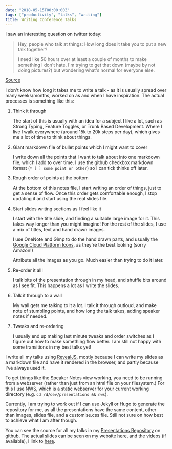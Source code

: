 ```yaml
---
date: "2018-05-15T00:00:00Z"
tags: ["productivity", "talks", "writing"]
title: Writing Conference Talks
---
```


I saw an interesting question on twitter today:


> Hey, people who talk at things: How long does it take you to put a new talk together?
>
> I need like 50 hours over at least a couple of months to make something I don't hate. I'm trying to get that down (maybe by not doing pictures?) but wondering what's normal for everyone else.

[Source](https://twitter.com/whereistanya/status/995653828933496832)

I don't know how long it takes me to write a talk - as it is usually spread over many weeks/months, worked on as and when I have inspiration.  The actual processes is something like this:


1. Think it through

    The start of this is usually with an idea for a subject I like a lot, such as Strong Typing, Feature Toggles, or Trunk Based Development.  Where I live I walk everywhere (around 15k to 20k steps per day), which gives me a lot of time to think about things.

2. Giant markdown file of bullet points which I might want to cover

    I write down all the points that I want to talk about into one markdown file, which I add to over time.  I use the github checkbox markdown format (`* [ ] some point or other`) so I can tick thinks off later.

3. Rough order of points at the bottom

    At the bottom of this notes file, I start writing an order of things, just to get a sense of flow.  Once this order gets comfortable enough, I stop updating it and start using the real slides file.

4. Start slides writing sections as I feel like it

    I start with the title slide, and finding a suitable large image for it.  This takes way longer than you might imagine!  For the rest of the slides, I use a mix of titles, text and hand drawn images.

    I use OneNote and Gimp to do the hand drawn parts, and usually the [Google Cloud Platform Icons](https://cloud.google.com/icons/), as they're the best looking (sorry Amazon!)

    Attribute all the images as you go.  Much easier than trying to do it later.

4. Re-order it all!

    I talk bits of the presentation through in my head, and shuffle bits around as I see fit.  This happens a lot as I write the slides.

5. Talk it through to a wall

    My wall gets me talking to it a lot.  I talk it through outloud, and make note of stumbling points, and how long the talk takes, adding speaker notes if needed.

6. Tweaks and re-ordering

    I usually end up making last minute tweaks and order switches as I figure out how to make something flow better.  I am still not happy with some transitions in my best talks yet!

I write all my talks using [RevealJS](https://github.com/hakimel/reveal.js), mostly because I can write my slides as a markdown file and have it rendered in the browser, and partly because I've always used it.

To get things like the Speaker Notes view working, you need to be running from a webserver (rather than just from an html file on your filesystem.)  For this I use [NWS](https://www.npmjs.com/package/nws), which is a static webserver for your current working directory (e.g. `cd /d/dev/presentations && nws`).

Currently, I am trying to work out if I can use Jekyll or Hugo to generate the repository for me, as all the presentations have the same content, other than images, slides file, and a customise.css file.  Still not sure on how best to achieve what I am after though.

You can see the source for all my talks in my [Presentations Repository](https://github.com/pondidum/presentations) on github.  The actual slides can be seen on my website [here](https://andydote.co.uk/presentations/), and the videos (if available), I link to [here](https://andydote.co.uk/talks/).

